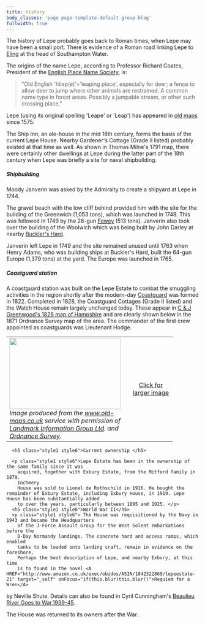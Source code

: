 ```yaml
---
title: History
body_classes: 'page page-template-default group-blog'
fullwidth: true
---
```


The history of Lepe probably goes back to Roman times, when Lepe may 
        have been a small port. There is evidence of a Roman road linking Lepe 
        to <a href="http://www.calmoreshow.org.uk/Histtotton.htm" target="_self" onFocus="if(this.blur)this.blur()">Eling</a> 
        at the head of Southampton Water.</p>
      <p class="style1 style6">The origins of the name Lepe, according to Professor Richard Coates, 
        President of the <a href="http://www.nottingham.ac.uk/english/ins/epns/" target="_self" onFocus="if(this.blur)this.blur()">English 
        Place Name Society</a>, is:</p>
      <blockquote class="style3 style6"> 
        <p class="style4">&quot;Old English 'hliep(e)'='leaping place', especially for deer; 
          a fence to allow deer to jump where other animals are restrained. A 
          common name type in forest areas. Possibly a jumpable stream, or other 
          such crossing place.&quot;</p>
      </blockquote>
      <p class="style1 style6">Lepe (using its original spelling 'Leape' or 'Leap') has appeared in 
        <a href="maps.html" target="_self" onFocus="if(this.blur)this.blur()">old maps</a> since 
        1575.</p>
      <span class="style1 style6">The Ship Inn, an ale-house in the mid 18th century, forms the basis of the 
      current Lepe House. Nearby Gardener's Cottage (Grade II listed) probably 
      existed at that time as well. As shown in Thomas Milne's 1791 map, there 
      were certainly other dwellings at Lepe during the latter part of the 18th 
      century when Lepe was briefly a site for naval shipbuilding.      </span>
      <h5 class="heading style1 style6">Shipbuilding</h5>
      <p class="style1 style6">Moody Janverin was asked by the Admiralty to create a shipyard at Lepe 
        in 1744.</p>
      <p class="style1 style6"> The gravel beach with the low cliff behind provided him with the site 
        for the building of the Greenwich (1,053 tons), which was launched in 
        1748. This was followed in 1749 by the 28-gun <a href="http://www.anthro.fsu.edu/research/uw/research/ships/dog_island/research_design99.html" target="_self" onFocus="if(this.blur)this.blur()"> 
        Fowey</a> (513 tons). Janverin also took over the building of the Woolwich 
        which was being built by John Darley at nearby <a href="http://www.bucklershard.co.uk/" target="_self" onFocus="if(this.blur)this.blur()">Buckler's 
        Hard</a>.</p>
      <p class="style1 style6"> Janverin left Lepe in 1749 and the site remained unused until 1763 when 
        Henry Adams, who was building ships at Buckler's Hard, built the 64-gun 
        Europe (1,379 tons) at the yard. The Europe was launched in 1765.</p>
      <h5 class="style1 style6">Coastguard station </h5>
      <p class="style1 style6">A coastguard station was built on the  Lepe Estate to combat the smuggling activities 
        in the region shortly after the modern-day <a href="http://www.mcga.gov.uk/c4mca/mcga07-home.htm" target="_self" onFocus="if(this.blur)this.blur()">Coastguard</a> 
        was formed in 1822. Completed in 1828, the  Coastguard 
        Cottages (Grade II listed) and the Watch House remain largely unchanged 
        today. These appear in <a href="http://www.geog.port.ac.uk/webmap/hantsmap/hantsmap/grnwood2/grw52f.htm" target="_self">C &amp; J Greenwood's 1826 map of Hampshire</a> and 
        are clearly shown below in the 1871 Ordnance Survey map of the area. 
        The commander of the first crew appointed as coastguards was Lieutenant 
        Hodge.</p>
<table width="413" border="0">
          <tr>
            <td width="304" height="266" class="style1 style6"><a href="javascript:;" onClick="MM_openBrWindow('old%20map.htm','','width=700,height=450')"><img src="Images/map-old1.jpg" width="290" height="186" border="0"></a><br>
            <span class="subscript"><em>Image produced from the <a href="http://www.old-maps.co.uk" target="_self" class="subbold" onFocus="if(this.blur)this.blur()">www.old-maps.co.uk</a> 
            service with permission of <a href="http://www.landmark-information.co.uk" target="_self" onFocus="if(this.blur)this.blur()">Landmark 
            Information Group Ltd</a>. and <a href="http://www.ordnancesurvey.co.uk" target="_self" onFocus="if(this.blur)this.blur()">Ordnance 
            Survey</a>.</em></span></td>
            <td width="99" class="style3 style6"><div align="center" class="style4"><a href="old map.htm" target="_self">Click 
            for larger image</a></div></td>
          </tr>
      </table>
        
      <h5 class="style1 style6">Current ownership </h5>
        
      <p class="style1 style6">Lepe Estate has been in the ownership of the same family since it was 
        acquired, together with Exbury Estate, from the Mitford family in 1879. 
        Inchmery 
        House was sold to Lionel de Rothschild in 1916. He bought the remainder of Exbury Estate, including Exbury House, in 1919. Lepe House has been substantially added 
        to over the years, particularly between 1895 and 1925. </p>
      <h5 class="style1 style6">World War II</h5>
      <p class="style1 style6"> The House was requisitioned by the Navy in 1943 and became the Headquarters 
        of the J-Force Assault Group for the West Solent embarkations before the 
        D-Day Normandy landings. The concrete hard and access ramps, which enabled 
        tanks to be loaded onto landing craft, remain in evidence on the foreshore. 
        Perhaps the best description of Lepe, and nearby Exbury, at this time 
        is to found in the novel <A HREF="http://www.amazon.co.uk/exec/obidos/ASIN/1842322869/lepeestate-21" target="_self" onFocus="if(this.blur)this.blur()">Requiem for a Wren</A>
by Neville Shute. Details can also be found in Cyril Cunningham's <A HREF="http://www.amazon.co.uk/exec/obidos/ASIN/0952338602/lepeestate-21" target="_self" onFocus="if(this.blur)this.blur()">Beaulieu River Goes to War,1939-45</A>.</p>
      <p class="style1 style6">The House was returned to its owners after the War.<br>
    </p></td>
  </tr>
</table>